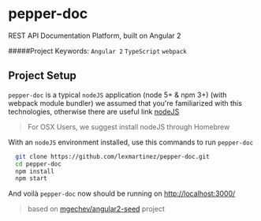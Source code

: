 # pepper-doc
REST API Documentation Platform, built on Angular 2

#####Project Keywords: `Angular 2` `TypeScript` `webpack`

## Project Setup

`pepper-doc` is a typical `nodeJS` application (node 5+ & npm 3+) (with webpack module bundler) we assumed that you're familiarized with this technologies, otherwise there are useful link [nodeJS](https://nodejs.org/en/)

> For OSX Users, we suggest install nodeJS through Homebrew

With an `nodeJS` environment installed, use this commands to run `pepper-doc`

  ```bash
    git clone https://github.com/lexmartinez/pepper-doc.git
    cd pepper-doc
    npm install
    npm start
  ```

And voil&#224; `pepper-doc` now should be running on [http://localhost:3000/](http://localhost:3000/)

> based on [mgechev/angular2-seed](https://github.com/mgechev/angular2-seed) project
